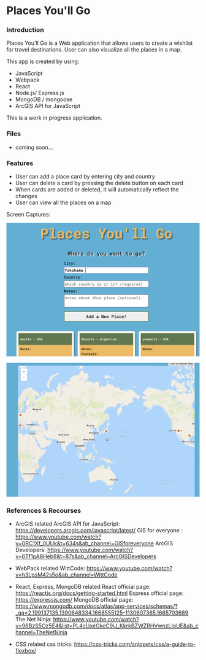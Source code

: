 # Places You'll Go

### Introduction

Places You'll Go is a Web application that allows users to create a wishlist for travel destinations.
User can also visualize all the places in a map.

This app is created by using:

- JavaScript
- Webpack
- React
- Node.js/ Express.js
- MongoDB / mongoose
- ArcGIS API for JavaScript

This is a work in progress application.

### Files

- coming soon...

### Features

- User can add a place card by entering city and country
- User can delete a card by pressing the delete button on each card
- When cards are added or deleted, it will automatically reflect the changes
- User can view all the places on a map

Screen Captures:

![places-screenshot](https://github.com/cheesehero112/Places-You-ll-Go/raw/main/media/Places-Screenshot1.png)

![places-ArcGIS](https://github.com/cheesehero112/Places-You-ll-Go/raw/main/media/Places-ArcGIS.png)



### References & Recourses

- ArcGIS related
  ArcGIS API for JavaScript: https://developers.arcgis.com/javascript/latest/
  GIS for everyone : https://www.youtube.com/watch?v=0RC1Xf_0UUk&t=634s&ab_channel=GISforeveryone
  ArcGIS Developers: https://www.youtube.com/watch?v=6Tf1pA8Heb8&t=87s&ab_channel=ArcGISDevelopers

- WebPack related
  WittCode: https://www.youtube.com/watch?v=h3LpsM42s5o&ab_channel=WittCode

- React, Express, MongoDB related
  React official page: https://reactjs.org/docs/getting-started.html
  Express official page: https://expressjs.com/
  MongoDB official page: https://www.mongodb.com/docs/atlas/app-services/schemas/?_ga=2.199137135.1390648334.1668555125-1130607365.1665703689
  The Net Ninja: https://www.youtube.com/watch?v=98BzS5Oz5E4&list=PL4cUxeGkcC9iJ_KkrkBZWZRHVwnzLIoUE&ab_channel=TheNetNinja

- CSS related
  css tricks: https://css-tricks.com/snippets/css/a-guide-to-flexbox/
